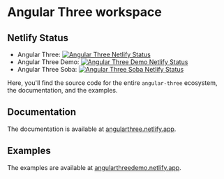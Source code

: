 # Angular Three workspace

## Netlify Status

- Angular Three: [![Angular Three Netlify Status](https://api.netlify.com/api/v1/badges/63a4face-28af-41d4-8b42-003c80c8cff0/deploy-status)](https://app.netlify.com/sites/angularthree/deploys)
- Angular Three Demo: [![Angular Three Demo Netlify Status](https://api.netlify.com/api/v1/badges/c3dec680-1621-4a7c-a136-5be24c288019/deploy-status)](https://app.netlify.com/sites/angularthreedemo/deploys)
- Angular Three Soba: [![Angular Three Soba Netlify Status](https://api.netlify.com/api/v1/badges/9e72d542-fccd-45cb-98c7-5336ccb82ec3/deploy-status)](https://app.netlify.com/sites/angularthreesoba/deploys)

Here, you'll find the source code for the entire `angular-three` ecosystem, the documentation, and the examples.

## Documentation

The documentation is available at [angularthree.netlify.app](https://angularthree.netlify.app).

## Examples

The examples are available at [angularthreedemo.netlify.app](https://angularthreedemo.netlify.app).
